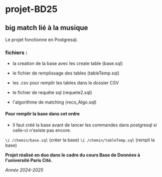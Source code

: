 # projet-BD25

## big match lié à la musique

Le projet fonctionne en Postgresql.

### fichiers : 

- la creation de la base avec les create table (base.sql)

- le fichier de remplissage des tables (tableTemp.sql)

- les .csv pour remplir les tables dans le dossier CSV

- le fichier de requête sql (requete2.sql)

- l'algorithme de matching (reco_Algo.sql)


#### Pour remplir la base dans cet ordre

- Il faut créé la base avant de lancer les commandes dans postgresql si celle-ci n'existe pas encore.

```\i /chemin/base.sql``` (créer la base)
```\i /chemin/tableTemp.sql``` (rempli la base)


**Projet réalisé en duo dans le cadre du cours Base de Données à l'université Paris Cité.**

_Année 2024-2025_